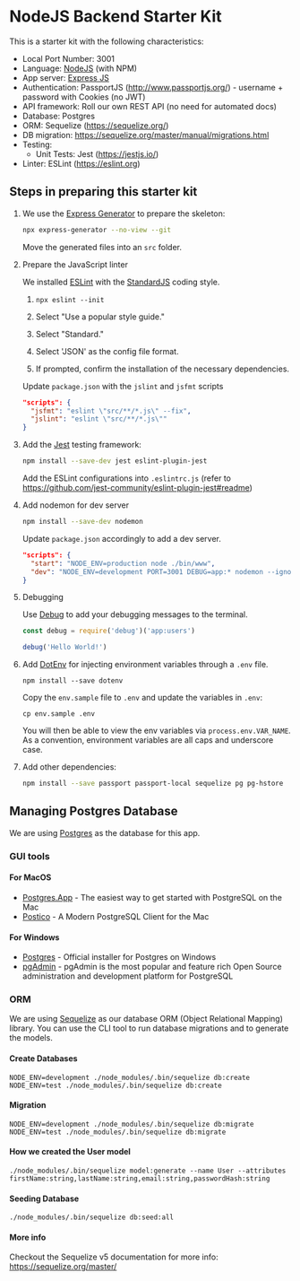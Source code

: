 # NodeJS Backend Starter Kit

This is a starter kit with the following characteristics:

- Local Port Number: 3001
- Language: [NodeJS](https://nodejs.org/en/) (with NPM)
- App server: [Express JS](https://expressjs.com/)
- Authentication: PassportJS (http://www.passportjs.org/) - username + password with Cookies (no JWT)
- API framework: Roll our own REST API (no need for automated docs)
- Database: Postgres
- ORM: Sequelize (https://sequelize.org/)
- DB migration: https://sequelize.org/master/manual/migrations.html
- Testing:
    - Unit Tests: Jest (https://jestjs.io/)
- Linter: ESLint (https://eslint.org)

## Steps in preparing this starter kit

1. We use the [Express Generator](https://expressjs.com/en/starter/generator.html) to prepare the skeleton:

    ```bash
    npx express-generator --no-view --git
    ```

    Move the generated files into an `src` folder.

2. Prepare the JavaScript linter

	We installed [ESLint](https://eslint.org) with the [StandardJS](https://github.com/standard/eslint-config-standard) coding style.

	1. `npx eslint --init`

	2. Select "Use a popular style guide."

	3. Select "Standard."

	4. Select 'JSON' as the config file format.

	5. If prompted, confirm the installation of the necessary dependencies.

	Update `package.json` with the `jslint` and `jsfmt` scripts

	```json
	"scripts": {
	  "jsfmt": "eslint \"src/**/*.js\" --fix",
	  "jslint": "eslint \"src/**/*.js\""
	}
	```


3. Add the [Jest](https://jestjs.io) testing framework:

    ```bash
    npm install --save-dev jest eslint-plugin-jest
    ```

    Add the ESLint configurations into `.eslintrc.js` (refer to <https://github.com/jest-community/eslint-plugin-jest#readme>)

4. Add nodemon for dev server

	```bash
	npm install --save-dev nodemon
	```

	Update `package.json` accordingly to add a dev server.

	```json
	"scripts": {
	  "start": "NODE_ENV=production node ./bin/www",
	  "dev": "NODE_ENV=development PORT=3001 DEBUG=app:* nodemon --ignore '*.test.js' --watch src bin/www"
	}
	```

5. Debugging

	Use [Debug](https://github.com/visionmedia/debug) to add your debugging messages to the terminal.

	```javascript
	const debug = require('debug')('app:users')

	debug('Hello World!')
	```

6. Add [DotEnv](https://github.com/motdotla/dotenv) for injecting environment variables through a `.env` file.

	```
	npm install --save dotenv
	```

	Copy the `env.sample` file to `.env` and update the variables in `.env`:

	```
	cp env.sample .env
	```

	You will then be able to view the env variables via `process.env.VAR_NAME`. As a convention, environment variables are all caps and underscore case.

7. Add other dependencies:

    ```bash
    npm install --save passport passport-local sequelize pg pg-hstore
    ```

## Managing Postgres Database

We are using [Postgres](https://www.postgresql.org/) as the database for this app.

### GUI tools

#### For MacOS

- [Postgres.App](https://postgresapp.com/) - The easiest way to get started with PostgreSQL on the Mac
- [Postico](https://eggerapps.at/postico/) - A Modern PostgreSQL Client for the Mac

#### For Windows

- [Postgres](https://www.postgresql.org/download/windows/) - Official installer for Postgres on Windows
- [pgAdmin](https://www.pgadmin.org/) - pgAdmin is the most popular and feature rich Open Source administration and development platform for PostgreSQL

### ORM

We are using [Sequelize](https://sequelize.org/) as our database ORM (Object Relational Mapping) library. You can use the CLI tool to run database migrations and to generate the models.

#### Create Databases

```
NODE_ENV=development ./node_modules/.bin/sequelize db:create
NODE_ENV=test ./node_modules/.bin/sequelize db:create
```

#### Migration

```
NODE_ENV=development ./node_modules/.bin/sequelize db:migrate
NODE_ENV=test ./node_modules/.bin/sequelize db:migrate
```

#### How we created the User model

```
./node_modules/.bin/sequelize model:generate --name User --attributes firstName:string,lastName:string,email:string,passwordHash:string
```

#### Seeding Database

```
./node_modules/.bin/sequelize db:seed:all
```

#### More info

Checkout the Sequelize v5 documentation for more info: <https://sequelize.org/master/>
